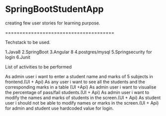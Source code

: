 # SpringBootStudentApp
creating few user stories for learning purpose.

======================================

Techstack to be used.

1.Java8
2.SpringBoot
3.Angular 8
4.postgres/mysql
5.Springsecurity for login
6.Junit 
 

List of activities to be performed

As  admin user i want to enter a student name and marks of 5 subjects in frontend.(UI + Api)
As any user i want to see all the students and the corresponding marks in a table (UI +Api)
As  admin user i want to visualise the percentage of pass/fail students.(UI + Api)
As  admin user i want to modify the names and marks of students in the screen.(UI + Api)
As student user i should not be able to modify names or marks in the screen.(UI + Api)
for admin and student use hardcoded value for login.
